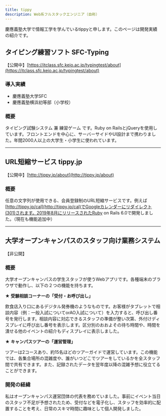 ```yaml
---
title: tippy
description: Web系フルスタックエンジニア（自称）
---
```


慶應義塾大学で情報工学を学んでいるtippyと申します。このページは開発実績の紹介です。


## **タイピング練習ソフト SFC-Typing**

【公開中】[https://itclass.sfc.keio.ac.jp/typingtest/about](https://itclass.sfc.keio.ac.jp/typingtest/about)

### 導入実績

  - 慶應義塾大学SFC
  - 慶應義塾横浜初等部（小学校）

### 概要

タイピング試験システム 兼 練習ゲーム です。Ruby on RailsとjQueryを使用しています。フロントエンドを中心に、サーバーサイドやUI設計まで携わりました。年間2000人以上の大学生・小学生に使われています。

---
## **URL短縮サービス tippy.jp**

【公開中】[http://tippy.jp/about](http://tippy.jp/about)

### 概要

任意の文字列が使用できる、会員登録制のURL短縮サービスです。例えば[http://tippy.jp/cal](http://tippy.jp/cal)でGoogleカレンダーにリダイレクト(301)されます。2019年8月にリリースされたRuby on Rails 6.0で開発しました。（現在も機能追加中）

---
## **大学オープンキャンパスのスタッフ向け業務システム**

【非公開】

### 概要
大学オープンキャンパスの学生スタッフが使うWebアプリです。各種端末のブラウザで動作し、以下の２つの機能を持ちます。

**★ 受験相談コーナーの「受付・お呼び出し」**

飲食店入り口にあるデジタル発券機のようなものです。お客様がタブレットで相談内容（例：一般入試についてorAO入試について）を入力すると、呼び出し番号を発行します。相談内容に対応できるスタッフの準備が整い次第、外付けディスプレイに呼び出し番号を表示します。区分別のおおよその待ち時間や、時間を潰せる他のイベントの紹介もディスプレイに表示しました。

**★ キャンパスツアーの「運営管理」**

ツアーは2コースあり、約15名ほどのツアーガイドで運営しています。この機能では、各集合場所の混雑度や、誰がいつどこでツアーをしているかを全スタッフ間で共有できます。また、記録されたデータを翌年度以降の混雑予想に役立てることができます。

### 開発の経緯
私はオープンキャンパス運営団体の代表を務めていました。事前にイベント当日のスタッフ不足が予想されたため、受付などを電子化し、スタッフを効率的に配置することを考え、日常のスキマ時間に趣味として個人開発しました。
